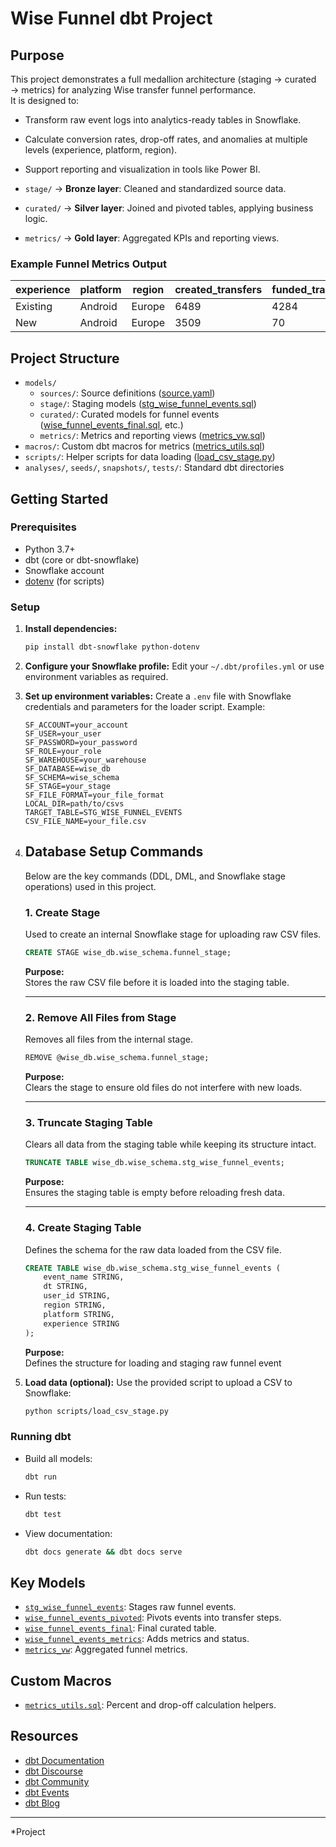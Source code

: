 # Wise Funnel dbt Project

## Purpose
This project demonstrates a full medallion architecture (staging → curated → metrics) for analyzing Wise transfer funnel performance.  
It is designed to:
- Transform raw event logs into analytics-ready tables in Snowflake.
- Calculate conversion rates, drop-off rates, and anomalies at multiple levels (experience, platform, region).
- Support reporting and visualization in tools like Power BI.

- `stage/` → **Bronze layer**: Cleaned and standardized source data.
- `curated/` → **Silver layer**: Joined and pivoted tables, applying business logic.
- `metrics/` → **Gold layer**: Aggregated KPIs and reporting views.

### Example Funnel Metrics Output

| experience | platform | region  | created_transfers | funded_transfers | completed_transfers | created_to_funded_pct | created_to_funded_dropoff_pct | funded_to_completed_pct | funded_to_completed_dropoff_pct |
|------------|----------|---------|-------------------|-------------------|---------------------|-----------------------|--------------------------------|-------------------------|----------------------------------|
| Existing   | Android  | Europe  | 6489              | 4284              | 2733                | 66.02                 | 33.98                          | 63.8                    | 36.2                             |
| New        | Android  | Europe  | 3509              | 70                | 62                  | 1.99                  | 98.01                          | 88.57                   | 11.43                            |



## Project Structure

- `models/`
  - `sources/`: Source definitions ([source.yaml](models/sources/source.yaml))
  - `stage/`: Staging models ([stg_wise_funnel_events.sql](models/stage/stg_wise_funnel_events.sql))
  - `curated/`: Curated models for funnel events ([wise_funnel_events_final.sql](models/curated/wise_funnel_events_final.sql), etc.)
  - `metrics/`: Metrics and reporting views ([metrics_vw.sql](models/metrics/metrics_vw.sql))
- `macros/`: Custom dbt macros for metrics ([metrics_utils.sql](macros/metrics_utils.sql))
- `scripts/`: Helper scripts for data loading ([load_csv_stage.py](scripts/load_csv_stage.py))
- `analyses/`, `seeds/`, `snapshots/`, `tests/`: Standard dbt directories

## Getting Started

### Prerequisites

- Python 3.7+
- dbt (core or dbt-snowflake)
- Snowflake account
- [dotenv](https://pypi.org/project/python-dotenv/) (for scripts)

### Setup

1. **Install dependencies:**
   ```sh
   pip install dbt-snowflake python-dotenv
   ```

2. **Configure your Snowflake profile:**
   Edit your `~/.dbt/profiles.yml` or use environment variables as required.

3. **Set up environment variables:**
   Create a `.env` file with Snowflake credentials and parameters for the loader script. Example:
   ```
   SF_ACCOUNT=your_account
   SF_USER=your_user
   SF_PASSWORD=your_password
   SF_ROLE=your_role
   SF_WAREHOUSE=your_warehouse
   SF_DATABASE=wise_db
   SF_SCHEMA=wise_schema
   SF_STAGE=your_stage
   SF_FILE_FORMAT=your_file_format
   LOCAL_DIR=path/to/csvs
   TARGET_TABLE=STG_WISE_FUNNEL_EVENTS
   CSV_FILE_NAME=your_file.csv
   ```

4. ## Database Setup Commands

    Below are the key commands (DDL, DML, and Snowflake stage operations) used in this project.
    
    ### 1. Create Stage

    Used to create an internal Snowflake stage for uploading raw CSV files.

    ```sql
    CREATE STAGE wise_db.wise_schema.funnel_stage;
    ```

    **Purpose:**  
    Stores the raw CSV file before it is loaded into the staging table.

    ---

    ### 2. Remove All Files from Stage

    Removes all files from the internal stage.

    ```sql
    REMOVE @wise_db.wise_schema.funnel_stage;
    ```

    **Purpose:**  
    Clears the stage to ensure old files do not interfere with new loads.

    ---

    ### 3. Truncate Staging Table

    Clears all data from the staging table while keeping its structure intact.

    ```sql
    TRUNCATE TABLE wise_db.wise_schema.stg_wise_funnel_events;
    ```

    **Purpose:**  
    Ensures the staging table is empty before reloading fresh data.

    ---

    ### 4. Create Staging Table

    Defines the schema for the raw data loaded from the CSV file.

    ```sql
    CREATE TABLE wise_db.wise_schema.stg_wise_funnel_events (
        event_name STRING,
        dt STRING,
        user_id STRING,
        region STRING,
        platform STRING,
        experience STRING
    );
    ```

    **Purpose:**  
    Defines the structure for loading and staging raw funnel event

5. **Load data (optional):**
   Use the provided script to upload a CSV to Snowflake:
   ```sh
   python scripts/load_csv_stage.py
   ```

### Running dbt

- Build all models:
  ```sh
  dbt run
  ```
- Run tests:
  ```sh
  dbt test
  ```
- View documentation:
  ```sh
  dbt docs generate && dbt docs serve
  ```

## Key Models

- [`stg_wise_funnel_events`](models/stage/stg_wise_funnel_events.sql): Stages raw funnel events.
- [`wise_funnel_events_pivoted`](models/curated/wise_funnel_events_pivoted.sql): Pivots events into transfer steps.
- [`wise_funnel_events_final`](models/curated/wise_funnel_events_final.sql): Final curated table.
- [`wise_funnel_events_metrics`](models/curated/wise_funnel_events_metrics.sql): Adds metrics and status.
- [`metrics_vw`](models/metrics/metrics_vw.sql): Aggregated funnel metrics.

## Custom Macros

- [`metrics_utils.sql`](macros/metrics_utils.sql): Percent and drop-off calculation helpers.

## Resources

- [dbt Documentation](https://docs.getdbt.com/docs/introduction)
- [dbt Discourse](https://discourse.getdbt.com/)
- [dbt Community](https://getdbt.com/community)
- [dbt Events](https://events.getdbt.com)
- [dbt Blog](https://blog.getdbt.com/)

---
*Project